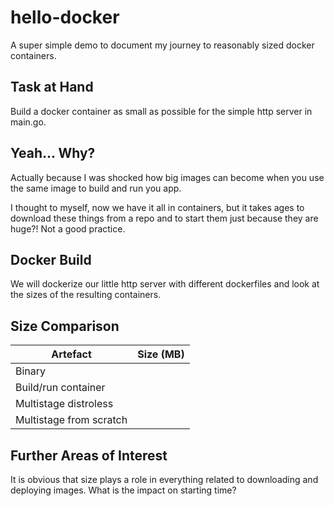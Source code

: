 # hello-docker
A super simple demo to document my journey to reasonably sized docker
containers.

## Task at Hand
Build a docker container as small as possible for the simple http server
in main.go.

## Yeah... Why?
Actually because I was shocked how big images can become when you
use the same image to build and run you app.

I thought to myself, now we have it all in containers, but it
takes ages to download these things from a repo and to start them
just because they are huge?! Not a good practice.

## Docker Build
We will dockerize our little http server with different dockerfiles
and look at the sizes of the resulting containers. 

## Size Comparison
| Artefact                | Size (MB) |
|-------------------------|-----------|
|Binary                   |           |
|Build/run container      |           |
|Multistage distroless    |           |
|Multistage from scratch  |           |

## Further Areas of Interest
It is obvious that size plays a role in everything related
to downloading and deploying images. What is the impact on
starting time?